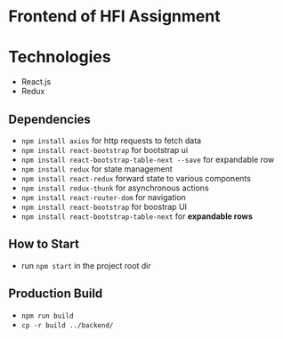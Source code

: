 # Frontend of HFI Assignment

# Technologies

- React.js
- Redux

## Dependencies

- `npm install axios` for http requests to fetch data
- `npm install react-bootstrap` for bootstrap ui
- `npm install react-bootstrap-table-next --save` for expandable row
- `npm install redux` for state management
- `npm install react-redux` forward state to various components
- `npm install redux-thunk` for asynchronous actions
- `npm install react-router-dom` for navigation
- `npm install react-bootstrap` for boostrap UI
- `npm install react-bootstrap-table-next` for **expandable rows**

## How to Start

- run `npm start` in the project root dir

## Production Build

- `npm run build`
- `cp -r build ../backend/`